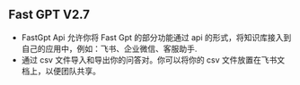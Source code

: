 ## Fast GPT V2.7
* FastGpt Api 允许你将 Fast Gpt 的部分功能通过 api 的形式，将知识库接入到自己的应用中，例如：飞书、企业微信、客服助手.
* 通过 csv 文件导入和导出你的问答对。你可以将你的 csv 文件放置在飞书文档上，以便团队共享。